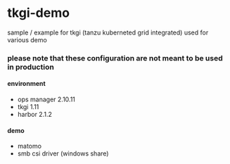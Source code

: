 # tkgi-demo
sample / example for tkgi (tanzu kuberneted grid integrated) used for various demo

###  please note that these configuration are not meant to be used in production

#### environment
- ops manager 2.10.11
- tkgi 1.11
- harbor 2.1.2

#### demo
- matomo
- smb csi driver (windows share)
